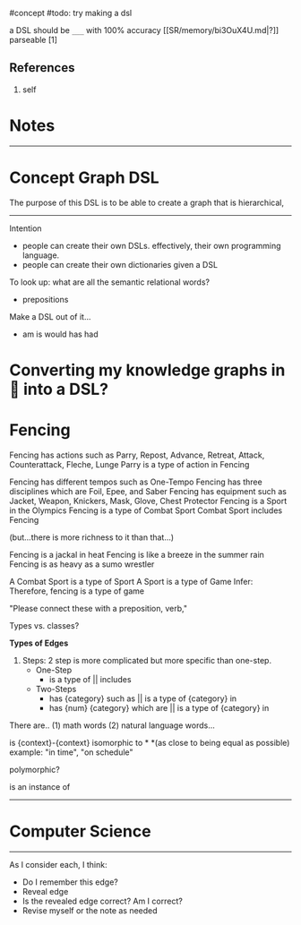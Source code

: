 #concept 
#todo: try making a dsl

a DSL should be `___` with 100% accuracy
[[SR/memory/bi3OuX4U.md|?]]
parseable
[1]
## References
1. self


# Notes
---
# Concept Graph DSL
The purpose of this DSL is to be able to create a graph that is hierarchical,

---
Intention
- people can create their own DSLs. effectively, their own programming language.
- people can create their own dictionaries given a DSL


To look up: what are all the semantic relational words? 

- prepositions

Make a DSL out of it...
- am is would has had 

# Converting my knowledge graphs in  🏡 into a DSL?

# Fencing 

Fencing has actions such as Parry, Repost, Advance, Retreat, Attack, Counterattack, Fleche, Lunge
	Parry is a type of action in Fencing
	
Fencing has different tempos such as One-Tempo
Fencing has three disciplines which are Foil, Epee, and Saber
Fencing has equipment such as Jacket, Weapon, Knickers, Mask, Glove, Chest Protector
Fencing is a Sport in the Olympics
Fencing is a type of Combat Sport
	Combat Sport includes Fencing

(but...there is more richness to it than that...)

Fencing is a jackal in heat
Fencing is like a breeze in the summer rain
Fencing is as heavy as a sumo wrestler


A Combat Sport is a type of Sport
A Sport is a type of Game
Infer: Therefore, fencing is a type of game


"Please connect these with a preposition, verb,"

Types vs. classes? 

**Types of Edges**
1. Steps: 2 step is more complicated but more specific than one-step. 
	- One-Step
		- is a type of || includes
	- Two-Steps 
		- has {category} such as || is a type of {category} in 
		- has {num} {category} which are || is a type of {category} in



There are.. (1) math words (2) natural language words...


is {context}-{context} isomorphic to \*
\*(as close to being equal as possible)
	example: "in time", "on schedule"


polymorphic? 

is an instance of




---

# Computer Science







---

As I consider each, I think:
- Do I remember this edge? 
- Reveal edge
- Is the revealed edge correct? Am I correct? 
- Revise myself or the note as needed